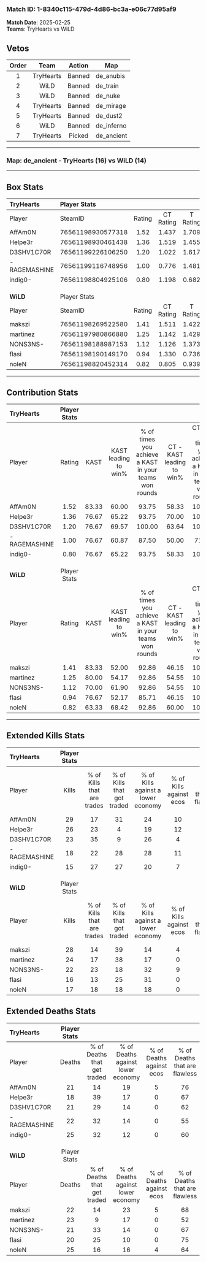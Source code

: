 ### Match ID: 1-8340c115-479d-4d86-bc3a-e06c77d95af9  
**Match Date**: 2025-02-25  
**Teams**: TryHearts vs WiLD  

## Vetos  

| Order | Team | Action | Map |
| :---: | :--: | :----: | --- |
| 1 | TryHearts | Banned | de_anubis |
| 2 | WiLD | Banned | de_train |
| 3 | WiLD | Banned | de_nuke |
| 4 | TryHearts | Banned | de_mirage |
| 5 | TryHearts | Banned | de_dust2 |
| 6 | WiLD | Banned | de_inferno |
| 7 | TryHearts | Picked | de_ancient |

---  

### **Map**: de_ancient - TryHearts (16) vs WiLD (14)  
---  

## Box Stats  

| **TryHearts** | Player Stats      |        |           |          |       |       |       |         |        |      |     |
| :- | :- | :-: | :-: | :-: | :-: | :-: | :-: | :-: | :-: | :-: | :-: |
| Player        | SteamID           | Rating | CT Rating | T Rating | KAST  |  ADR  | Kills | Assists | Deaths | K/D  | HS% |
| AffAm0N       | 76561198930577318 |  1.52  |   1.437   |  1.709   | 83.33 | 108.7 |  29   |   12    |   21   | 1.38 | 55  |
| Helpe3r       | 76561198930461438 |  1.36  |   1.519   |  1.455   | 76.67 | 89.7  |  26   |    7    |   18   | 1.44 | 69  |
| D3SHV1C70R    | 76561199226106250 |  1.20  |   1.022   |  1.617   | 76.67 | 83.3  |  23   |    8    |   21   | 1.10 | 34  |
| -RAGEMASHINE  | 76561199116748956 |  1.00  |   0.776   |  1.481   | 76.67 | 73.5  |  18   |    6    |   22   | 0.82 | 50  |
| indig0-       | 76561198804925106 |  0.80  |   1.198   |  0.682   | 76.67 | 51.3  |  15   |    7    |   25   | 0.60 | 40  |
|               |                   |        |           |          |       |       |       |         |        |      |     |
|               |                   |        |           |          |       |       |       |         |        |      |     |
|               |                   |        |           |          |       |       |       |         |        |      |     |
| **WiLD**      | Player Stats      |        |           |          |       |       |       |         |        |      |     |
| Player        | SteamID           | Rating | CT Rating | T Rating | KAST  |  ADR  | Kills | Assists | Deaths | K/D  | HS% |
| makszi        | 76561198269522580 |  1.41  |   1.511   |  1.422   | 83.33 | 95.9  |  28   |    5    |   22   | 1.27 | 46  |
| martinez      | 76561197980866880 |  1.25  |   1.142   |  1.429   | 80.00 | 90.1  |  24   |    9    |   23   | 1.04 | 45  |
| NONS3NS-      | 76561198188987153 |  1.12  |   1.126   |  1.373   | 70.00 | 83.5  |  22   |    7    |   21   | 1.05 | 50  |
| flasi         | 76561198190149170 |  0.94  |   1.330   |  0.736   | 76.67 | 58.6  |  16   |    9    |   20   | 0.80 | 37  |
| noleN         | 76561198820452314 |  0.82  |   0.805   |  0.939   | 63.33 | 65.7  |  17   |   11    |   25   | 0.68 | 41  |
---  

## Contribution Stats  

| **TryHearts** | Player Stats |       |                      |                                                        |                           |                                                             |                          |                                                            |
| :- | :-: | :-: | :-: | :-: | :-: | :-: | :-: | :-: |
| Player        |    Rating    | KAST  | KAST leading to win% | % of times you achieve a KAST in your teams won rounds | CT - KAST leading to win% | CT - % of times you achieve a KAST in your teams won rounds | T - KAST leading to win% | T - % of times you achieve a KAST in your teams won rounds |
| AffAm0N       |     1.52     | 83.33 |        60.00         |                         93.75                          |           58.33           |                           100.00                            |          61.54           |                           88.89                            |
| Helpe3r       |     1.36     | 76.67 |        65.22         |                         93.75                          |           70.00           |                           100.00                            |          61.54           |                           88.89                            |
| D3SHV1C70R    |     1.20     | 76.67 |        69.57         |                         100.00                         |           63.64           |                           100.00                            |          75.00           |                           100.00                           |
| -RAGEMASHINE  |     1.00     | 76.67 |        60.87         |                         87.50                          |           50.00           |                            71.43                            |          69.23           |                           100.00                           |
| indig0-       |     0.80     | 76.67 |        65.22         |                         93.75                          |           58.33           |                           100.00                            |          72.73           |                           88.89                            |
|               |              |       |                      |                                                        |                           |                                                             |                          |                                                            |
|               |              |       |                      |                                                        |                           |                                                             |                          |                                                            |
|               |              |       |                      |                                                        |                           |                                                             |                          |                                                            |
| **WiLD**      | Player Stats |       |                      |                                                        |                           |                                                             |                          |                                                            |
| Player        |    Rating    | KAST  | KAST leading to win% | % of times you achieve a KAST in your teams won rounds | CT - KAST leading to win% | CT - % of times you achieve a KAST in your teams won rounds | T - KAST leading to win% | T - % of times you achieve a KAST in your teams won rounds |
| makszi        |     1.41     | 83.33 |        52.00         |                         92.86                          |           46.15           |                           100.00                            |          58.33           |                           87.50                            |
| martinez      |     1.25     | 80.00 |        54.17         |                         92.86                          |           54.55           |                           100.00                            |          53.85           |                           87.50                            |
| NONS3NS-      |     1.12     | 70.00 |        61.90         |                         92.86                          |           54.55           |                           100.00                            |          70.00           |                           87.50                            |
| flasi         |     0.94     | 76.67 |        52.17         |                         85.71                          |           46.15           |                           100.00                            |          60.00           |                           75.00                            |
| noleN         |     0.82     | 63.33 |        68.42         |                         92.86                          |           60.00           |                           100.00                            |          77.78           |                           87.50                            |
---  

## Extended Kills Stats  

| **TryHearts** | Player Stats |                            |                            |                                    |                         |                              |                                 |                                       |                    |           |
| :- | :-: | :-: | :-: | :-: | :-: | :-: | :-: | :-: | :-: | :-: |
| Player        |    Kills     | % of Kills that are trades | % of Kills that got traded | % of Kills against a lower economy | % of Kills against ecos | % of Kills that are flawless | % of Kills that are close duels | % of Kills that are assisted by flash | Pistol Round Kills | AWP Kills |
| AffAm0N       |      29      |             17             |             31             |                 24                 |           10            |              72              |                3                |                   0                   |         2          |     2     |
| Helpe3r       |      26      |             23             |             4              |                 19                 |           12            |              62              |                0                |                   4                   |         5          |     1     |
| D3SHV1C70R    |      23      |             35             |             9              |                 26                 |            4            |              70              |                9                |                   4                   |         1          |     0     |
| -RAGEMASHINE  |      18      |             22             |             28             |                 28                 |           11            |              50              |                6                |                   6                   |         1          |     0     |
| indig0-       |      15      |             27             |             27             |                 20                 |            7            |              60              |                7                |                   0                   |         0          |     3     |
|               |              |                            |                            |                                    |                         |                              |                                 |                                       |                    |           |
|               |              |                            |                            |                                    |                         |                              |                                 |                                       |                    |           |
|               |              |                            |                            |                                    |                         |                              |                                 |                                       |                    |           |
| **WiLD**      | Player Stats |                            |                            |                                    |                         |                              |                                 |                                       |                    |           |
| Player        |    Kills     | % of Kills that are trades | % of Kills that got traded | % of Kills against a lower economy | % of Kills against ecos | % of Kills that are flawless | % of Kills that are close duels | % of Kills that are assisted by flash | Pistol Round Kills | AWP Kills |
| makszi        |      28      |             14             |             39             |                 14                 |            4            |              64              |               11                |                   4                   |         0          |     0     |
| martinez      |      24      |             17             |             38             |                 17                 |            0            |              46              |                8                |                   4                   |         2          |     0     |
| NONS3NS-      |      22      |             23             |             18             |                 32                 |            9            |              77              |                5                |                   5                   |         1          |     1     |
| flasi         |      16      |             13             |             25             |                 31                 |            0            |              81              |                0                |                   0                   |         0          |    10     |
| noleN         |      17      |             18             |             18             |                 18                 |            0            |              53              |               12                |                   0                   |         0          |     0     |
## Extended Deaths Stats  

| **TryHearts** | Player Stats |                             |                                   |                          |                               |                            |                           |               |
| :- | :-: | :-: | :-: | :-: | :-: | :-: | :-: | :-: |
| Player        |    Deaths    | % of Deaths that get traded | % of Deaths against lower economy | % of Deaths against ecos | % of Deaths that are flawless | % of Deaths that are close | % of Deaths while blinded | Deaths to AWP |
| AffAm0N       |      21      |             14              |                19                 |            5             |              76               |             5              |             5             |       5       |
| Helpe3r       |      18      |             39              |                17                 |            0             |              67               |             0              |             0             |       3       |
| D3SHV1C70R    |      21      |             29              |                14                 |            0             |              62               |             5              |             0             |       0       |
| -RAGEMASHINE  |      22      |             32              |                14                 |            0             |              55               |             14             |             0             |       0       |
| indig0-       |      25      |             32              |                12                 |            0             |              60               |             12             |             8             |       3       |
|               |              |                             |                                   |                          |                               |                            |                           |               |
|               |              |                             |                                   |                          |                               |                            |                           |               |
|               |              |                             |                                   |                          |                               |                            |                           |               |
| **WiLD**      | Player Stats |                             |                                   |                          |                               |                            |                           |               |
| Player        |    Deaths    | % of Deaths that get traded | % of Deaths against lower economy | % of Deaths against ecos | % of Deaths that are flawless | % of Deaths that are close | % of Deaths while blinded | Deaths to AWP |
| makszi        |      22      |             14              |                23                 |            5             |              68               |             0              |             0             |       1       |
| martinez      |      23      |              9              |                17                 |            0             |              52               |             13             |             0             |       0       |
| NONS3NS-      |      21      |             33              |                14                 |            0             |              67               |             5              |             5             |       1       |
| flasi         |      20      |             25              |                10                 |            0             |              75               |             0              |             0             |       2       |
| noleN         |      25      |             16              |                16                 |            4             |              64               |             4              |             8             |       2       |
